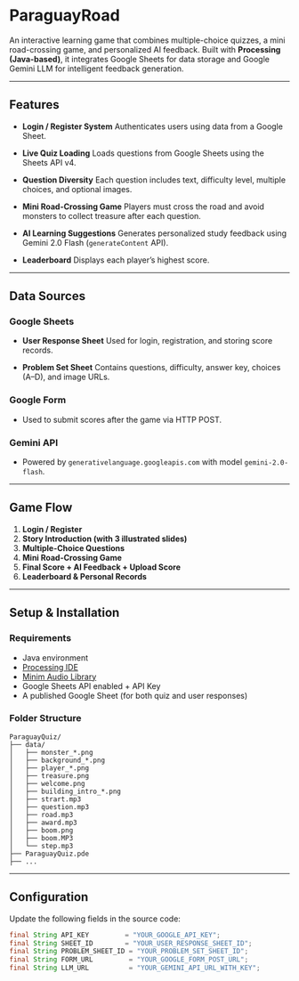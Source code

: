 # ParaguayRoad

An interactive learning game that combines multiple-choice quizzes, a mini road-crossing game, and personalized AI feedback. Built with **Processing (Java-based)**, it integrates Google Sheets for data storage and Google Gemini LLM for intelligent feedback generation.

---

## Features

* **Login / Register System**
  Authenticates users using data from a Google Sheet.

* **Live Quiz Loading**
  Loads questions from Google Sheets using the Sheets API v4.

* **Question Diversity**
  Each question includes text, difficulty level, multiple choices, and optional images.

* **Mini Road-Crossing Game**
  Players must cross the road and avoid monsters to collect treasure after each question.

* **AI Learning Suggestions**
  Generates personalized study feedback using Gemini 2.0 Flash (`generateContent` API).

* **Leaderboard**
  Displays each player’s highest score.

---

## Data Sources

### Google Sheets

* **User Response Sheet**
  Used for login, registration, and storing score records.

* **Problem Set Sheet**
  Contains questions, difficulty, answer key, choices (A–D), and image URLs.

### Google Form

* Used to submit scores after the game via HTTP POST.

### Gemini API

* Powered by `generativelanguage.googleapis.com` with model `gemini-2.0-flash`.

---

## Game Flow

1. **Login / Register**
2. **Story Introduction (with 3 illustrated slides)**
3. **Multiple-Choice Questions**
4. **Mini Road-Crossing Game**
5. **Final Score + AI Feedback + Upload Score**
6. **Leaderboard & Personal Records**

---

## Setup & Installation

### Requirements

* Java environment
* [Processing IDE](https://processing.org/download/)
* [Minim Audio Library](http://code.compartmental.net/tools/minim/)
* Google Sheets API enabled + API Key
* A published Google Sheet (for both quiz and user responses)

### Folder Structure

```
ParaguayQuiz/
├── data/
│   ├── monster_*.png
│   ├── background_*.png
│   ├── player_*.png
│   ├── treasure.png
│   ├── welcome.png
│   ├── building_intro_*.png
│   ├── strart.mp3
│   ├── question.mp3
│   ├── road.mp3
│   ├── award.mp3
│   ├── boom.png
│   ├── boom.MP3
│   └── step.mp3
├── ParaguayQuiz.pde
├── ...
```

---

## Configuration

Update the following fields in the source code:

```java
final String API_KEY         = "YOUR_GOOGLE_API_KEY";
final String SHEET_ID        = "YOUR_USER_RESPONSE_SHEET_ID";
final String PROBLEM_SHEET_ID = "YOUR_PROBLEM_SET_SHEET_ID";
final String FORM_URL         = "YOUR_GOOGLE_FORM_POST_URL";
final String LLM_URL          = "YOUR_GEMINI_API_URL_WITH_KEY";
```

